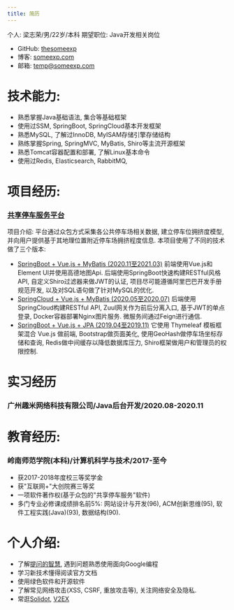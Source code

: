 ```yaml
---
title: 简历
---
```


个人: 梁志荣/男/22岁/本科 
期望职位: Java开发相关岗位
- GitHub: [thesomeexp](https://github.com/thesomeexp) 
- 博客: [someexp.com](https://someexp.com/)
- 邮箱: [temp@someexp.com](mailto:temp@someexp.com)

# 技术能力: 
- 熟悉掌握Java基础语法, 集合等基础框架
- 使用过SSM, SpringBoot, SpringCloud基本开发框架
- 熟悉MySQL, 了解过InnoDB, MyISAM存储引擎存储结构
- 熟练掌握Spring, SpringMVC, MyBatis, Shiro等主流开源框架
- 熟悉Tomcat容器配置和部署, 了解Linux基本命令
- 使用过Redis, Elasticsearch, RabbitMQ, 

# 项目经历: 

### [共享停车服务平台](https://github.com/thesomeexp/ParkingProject) 
项目介绍: 平台通过众包方式采集各公共停车场相关数据, 建立停车位拥挤度模型, 并向用户提供基于其地理位置附近停车场拥挤程度信息. 
本项目使用了不同的技术做了三个版本: 
- [SpringBoot + Vue.js + MyBatis (2020.11至2021.03)](https://github.com/thesomeexp/ParkingProject)
前端使用Vue.js和Element UI并使用高德地图Api. 后端使用SpringBoot快速构建RESTful风格API, 自定义Shiro过滤器来做JWT的认证, 项目尽可能遵循阿里巴巴开发手册规范开发, 以及对SQL语句做了针对MySQL的优化.
- [SpringCloud + Vue.js + MyBatis (2020.05至2020.07)](https://github.com/thesomeexp/ParkingCloud)
后端使用SpringCloud构建RESTful API, Zuul网关作为前后分离入口, 基于JWT的单点登录, Docker容器部署Nginx图片服务. 微服务间通过Feign进行通信.
- [SpringBoot + Vue.js + JPA (2019.04至2019.11)](https://github.com/thesomeexp/parking_info)
它使用 Thymeleaf 模板框架混合 Vue.js 做前端, Bootstrap做页面美化, 使用GeoHash做停车场坐标存储和查询, Redis做中间缓存以降低数据库压力, Shiro框架做用户和管理员的权限控制. 

# 实习经历

### 广州趣米网络科技有限公司/Java后台开发/2020.08-2020.11

# 教育经历: 

### 岭南师范学院(本科)/计算机科学与技术/2017-至今

- 获2017-2018年度校三等奖学金
- 获"互联网+"大创院赛三等奖
- 一项软件著作权(基于众包的"共享停车服务"软件)
- 多门专业必修课成绩排名前5%: 网站设计与开发(96), ACM创新思维(95), 软件工程实践(Java)(93), 数据结构(90).

# 个人介绍: 
- 了解[提问的智慧](https://github.com/ryanhanwu/How-To-Ask-Questions-The-Smart-Way/blob/master/README-zh_CN.md), 遇到问题熟悉使用面向Google编程
- 学习新技术懂得阅读官方文档
- 使用绿色软件和开源软件
- 了解常见网络攻击(XSS, CSRF, 重放攻击等), 关注网络安全及隐私. 
- 常逛[Solidot](https://www.solidot.org/), [V2EX](https://www.v2ex.com/)

